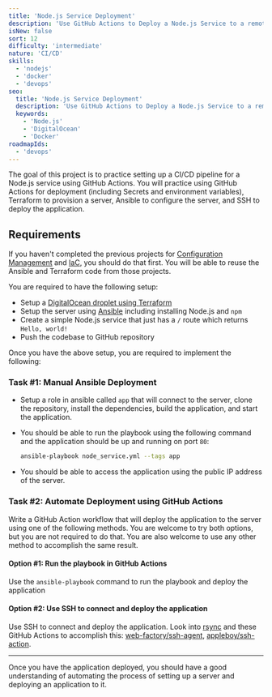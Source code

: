 ```yaml
---
title: 'Node.js Service Deployment'
description: 'Use GitHub Actions to Deploy a Node.js Service to a remote server'
isNew: false
sort: 12
difficulty: 'intermediate'
nature: 'CI/CD'
skills:
  - 'nodejs'
  - 'docker'
  - 'devops'
seo:
  title: 'Node.js Service Deployment'
  description: 'Use GitHub Actions to Deploy a Node.js Service to a remote server'
  keywords:
    - 'Node.js'
    - 'DigitalOcean'
    - 'Docker'
roadmapIds:
  - 'devops'
---
```


The goal of this project is to practice setting up a CI/CD pipeline for a Node.js service using GitHub Actions. You will practice using GitHub Actions for deployment (including Secrets and environment variables), Terraform to provision a server, Ansible to configure the server, and SSH to deploy the application.

## Requirements

If you haven't completed the previous projects for [Configuration Management](/projects/configuration-management) and [IaC](/projects/iac-digitalocean), you should do that first. You will be able to reuse the Ansible and Terraform code from those projects.

You are required to have the following setup:

- Setup a [DigitalOcean droplet using Terraform](/projects/iac-digitalocean)
- Setup the server using [Ansible](/projects/configuration-management) including installing Node.js and `npm`
- Create a simple Node.js service that just has a `/` route which returns `Hello, world!`
- Push the codebase to GitHub repository

Once you have the above setup, you are required to implement the following:

### Task #1: Manual Ansible Deployment

- Setup a role in ansible called `app` that will connect to the server, clone the repository, install the dependencies, build the application, and start the application.
- You should be able to run the playbook using the following command and the application should be up and running on port `80`:

  ```bash
  ansible-playbook node_service.yml --tags app
  ```

- You should be able to access the application using the public IP address of the server.

### Task #2: Automate Deployment using GitHub Actions

Write a GitHub Action workflow that will deploy the application to the server using one of the following methods. You are welcome to try both options, but you are not required to do that. You are also welcome to use any other method to accomplish the same result.

#### Option #1: Run the playbook in GitHub Actions

Use the `ansible-playbook` command to run the playbook and deploy the application

#### Option #2: Use SSH to connect and deploy the application

Use SSH to connect and deploy the application. Look into [rsync](https://linux.die.net/man/1/rsync) and these GitHub Actions to accomplish this: [web-factory/ssh-agent](https://github.com/webfactory/ssh-agent), [appleboy/ssh-action](https://github.com/appleboy/ssh-action).

<hr />

Once you have the application deployed, you should have a good understanding of automating the process of setting up a server and deploying an application to it.